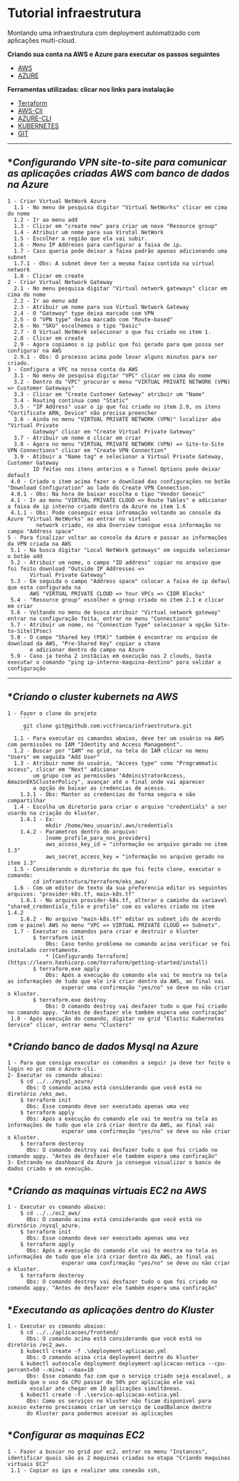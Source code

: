 # Tutorial infraestrutura

Montando uma infraestrutura com deployment automatizado com aplicações multi-cloud.

**Criando sua conta na AWS e Azure para executar os passos seguintes**
  * [AWS](https://aws.amazon.com/premiumsupport/knowledge-center/create-and-activate-aws-account/)
  * [AZURE](https://azure.microsoft.com/en-us/free/search/?&ef_id=Cj0KCQjw6ar4BRDnARIsAITGzlBZcWUpKQEvvPfJj7WTrwAq9z2m7yYttgZYmOOqKsT-SlC7HBxmibcaAnmQEALw_wcB:G:s&OCID=AID2100014_SEM_Cj0KCQjw6ar4BRDnARIsAITGzlBZcWUpKQEvvPfJj7WTrwAq9z2m7yYttgZYmOOqKsT-SlC7HBxmibcaAnmQEALw_wcB:G:s&dclid=CjgKEAjw6ar4BRDimfbH0p7znRYSJABLJXnin26MZ93jiWKaMa3wUerzn6ovuHkb0njVmse9a15ViPD_BwE)
  
**Ferramentas utilizadas: clicar nos links para instalação**
  * [Terraform](https://www.terraform.io/downloads.html)
  * [AWS-Cli](https://docs.aws.amazon.com/pt_br/cli/latest/userguide/install-cliv2.html)
  * [AZURE-CLI](https://docs.microsoft.com/pt-br/cli/azure/install-azure-cli?view=azure-cli-latest)
  * [KUBERNETES](https://kubernetes.io/docs/tasks/tools/install-kubectl/)
  * [GIT](https://git-scm.com/downloads)
***

## **Configurando VPN site-to-site para comunicar as aplicações criadas AWS com banco de dados na Azure*

```
1 - Criar Virtual NetWork Azure
  1.1 - No menu de pesquisa digitar "Virtual NetWorks" clicar em cima do nome
  1.2 - Ir ao menu add
  1.3 - Clicar em "create new" para criar um novo "Resource group"
  1.4 - Atribuir um nome para sua Virutal NetWork
  1.5 - Escolher a região que ela vai subir.
  1.6 - Menu IP Addreses para configurar a faixa de ip.
  1.7 - Caso queria pode deixar a faixa padrão apenas adicionando uma subnet
  1.7.1 - Obs: A subnet deve ter a mesma faixa contida na virtual network
  1.8 - Clicar em create
2 - Criar Virtual Network Gateway
  2.1 - No menu pesquisa digitar "Virtual network gateways" clicar em cima do nome
  2.2 - Ir ao menu add
  2.3 - Atribuir um nome para sua Virtual Network Gateway
  2.4 - O "Gateway" type deixa marcado com VPN
  2.5 - O "VPN type" deixa marcado com "Route-based"
  2.6 - No "SKU" escolhemos o tipo "basic"
  2.7 - O Virtual NetWork selecionar o que foi criado no item 1.
  2.8 - Clicar em create
  2.9 - Agora copiamos o ip public que foi gerado para que possa ser configurar na AWS
  2.9.1 - Obs: O processo acima pode levar alguns minutos para ser criado.
3 - Configura a VPC na nossa conta da AWS
  3.1 - No menu de pesquisa digitar "VPC" clicar em cima do nome
  3.2 - Dentro da "VPC" procurar o menu "VIRTUAL PRIVATE NETWORK (VPN) => Customer Gateways"
  3.3 - Clicar em "Create Customer Gateway" atribuir um "Name"
  3.4 - Routing continua como "Static"
  3.5 - "IP Address" usar o ip que foi criado no item 2.9, os itens "Certificate ARN, Device" não precisa preencher
  3.6 - Ainda no menu "VIRTUAL PRIVATE NETWORK (VPN)" localizar aba "Virtual Private 
        Gateway" clicar em "Create Virtual Private Gateway"
  3.7 - Atribuir um nome e clicar em criar
  3.8 - Agora no menu "VIRTUAL PRIVATE NETWORK (VPN) => Site-to-Site VPN Connections" clicar em "Create VPN Connection"
  3.9 - Atibuir a "Name tag" e selecionar a Virtual Private Gateway, Customer Gateway 
        ID feitas nos itens anterios e o Tunnel Options pode deixar default
 4.0 - Criado o item acima fazer o download das configurações no botão "Download Configuration" ao lado do Create VPN Connection.
 4.0.1 - Obs: Na hora de baixar escolha o tipo "Vendor Geneic"
 4.1 - Ir ao menu "VIRTUAL PRIVATE CLOUD => Route Tables" e adicionar a faixa de ip interno criado dentro da Azure no item 1.6
 4.1.1 - Obs: Pode conseguir essa infromação voltando ao console da Azure "Virtual NetWorks" ao entrar no virtual 
         network criado, na aba Overview consgue essa informação no campo "Address space"
5 - Para finalizar voltar ao console da Azure e passar as informações da VPN criada na AWS
 5.1 - Na busca digitar "Local NetWork gateways" em seguida selecionar o botão add
 5.2 - Atribuir um nome, o campo "ID address" copiar no arquivo que foi feito download "Outside IP Addresses => 
       Virtual Private Gateway"
 5.3 - Em seguida o campo "Address space" colocar a faixa de ip defaul que esta configurada na 
       AWS "VIRTUAL PRIVATE CLOUD => Your VPCs => CIDR Blocks"
 5.4 - "Resource group" escolher o group criado no item 2.1 e clicar em criar
 5.6 - Voltando no menu de busca atribuir "Virtual network gateway" entrar na configuração feita, entrar no menu "Connections"
 5.7 - Atribuir um nome, no "Connection Type" selecionar a opção Site-to-Site(IPsec)
 5.8 - O campo "Shared key (PSK)" também é encontrar no arquivo de download da AWS, "Pre-Shared Key" copiar a chave 
       e adicionar dentro do campo na Azure
 5.9 - Caso ja tenha 2 instâcias em execução nas 2 clouds, basta executar o comando "ping ip-interno-maquina-destino" para validar a configuração
```
***

## **Criando o cluster kubernets na AWS*

```
1 - Fazer o clone do projeto
    ```
     git clone git@github.com:vccfranca/infraestrutura.git
    ```
  1.1 - Para executar os camandos abaixo, deve ter um usuário na AWS com permissões no IAM "Identity and Access Management".
  1.2 - Buscar por "IAM" no grid, na tela do IAM clicar no menu "Users" em seguida "Add User"
  1.3 - Atribuir nome do usuário, "Access type" como "Programmatic access", clicar em "Next" adicionar 
        um grupo com as permissões "AdministratorAccess, AmazonEKSClusterPolicy", avançar até o final onde vai aparecer 
        a opção de baixar as credencias de acesso.
    1.3.1 - Obs: Manter as credencias de forma segura e não compartilhar
  1.4 - Escolha um diretorio para criar o arquivo "credentials" a ser usardo na criação do kluster.
    1.4.1 - Ex:
            mkdir /home/meu_usuario/.aws/credentials
    1.4.2 - Parametros dentro do arquivo: 
            [nome_profile_para_nos_providers]
            aws_access_key_id = "informação no arquivo gerado no item 1.3"
            aws_secret_access_key = "informação no arquivo gerado no item 1.3"
  1.5 - Considerando o diretorio do que foi feito clone, executar o comando:
        cd infraestrutura/terraform/eks_aws/
  1.6 - Com um editor de texto da sua preferencia editar os seguintes arquivos: "provider-k8s.tf, main-k8s.tf"
    1.6.1 - No arquivo provider-k8s.tf, alterar o caminho da variavel "shared_credentials_file e profile" com os valores criado no item 1.4.2
    1.6.2 - No arquivo "main-k8s.tf" editar os subnet_ids de acordo com o painel AWS no menu "VPC => VIRTUAL PRIVATE CLOUD => Subnets".        
  1.7 - Executar os comandos para criar e destruir o kluster
        $ terraform init
            Obs: Caso tenho problema no comando acima verificar se foi instalado corretamente.
            * [Configurando Terraform](https://learn.hashicorp.com/terraform/getting-started/install)
        $ terraform.exe apply
            Obs: Após a execução do comando ele vai te mostra na tela as informações de tudo que ele irá criar dentro da AWS, ao final vai 
                 esperar uma confirmação "yes/no" se deve ou não criar o kluster.
        $ terraform.exe destroy
            Obs: O comando destroy vai desfazer tudo o que foi criado no comando appy. "Antes de desfazer ele também espera uma confiração"
 1.8 - Após execução do comando, digitar no grid "Elastic Kubernetes Service" clicar, entrar menu "Clusters"
```
## **Criando banco de dados Mysql na Azure*
```
1 - Para que consiga executar os comandos a seguir ja deve ter feito o login no pc com o Azure-cli.
2- Executar os comando abaixo:
    $ cd ../../mysql_azure/
      Obs: O comando acima está considerando que você está no diretório /eks_aws.
    $ terraform init
      Obs: Esse comando deve ser executado apenas uma vez
    $ terraform apply
      Obs: Após a execução do comando ele vai te mostra na tela as informações de tudo que ele irá criar dentro da AWS, ao final vai 
                 esperar uma confirmação "yes/no" se deve ou não criar o kluster.
    $ terraform desteroy
      Obs: O comando destroy vai desfazer tudo o que foi criado no comando appy. "Antes de desfazer ele também espera uma confiração"
3- Entrando no dashboard da Azure ja consegue visualizar o banco de dados criado e em execução.
```
## **Criando as maquinas virtuais EC2 na AWS*
```
1 - Executar os comando abaixo:
    $ cd ../../ec2_aws/
      Obs: O comando acima está considerando que você está no diretório /nysql_azure.
    $ terraform init
      Obs: Esse comando deve ser executado apenas uma vez
    $ terraform apply
      Obs: Após a execução do comando ele vai te mostra na tela as informações de tudo que ele irá criar dentro da AWS, ao final vai 
                 esperar uma confirmação "yes/no" se deve ou não criar o kluster.
    $ terraform desteroy
      Obs: O comando destroy vai desfazer tudo o que foi criado no comando appy. "Antes de desfazer ele também espera uma confiração"   
```
## **Executando as aplicações dentro do Kluster*
```
1 - Executar os comando abaixo:
    $ cd ../../aplicacoes/frontend/
      Obs: O comando acima está considerando que você está no diretório /ec2_aws.
    $ kubectl create -f .\deployment-aplicacao.yml
      Obs: O comando acima cria deployment dentro do kluster
    $ kubectl autoscale deployment deployment-aplicacao-notica --cpu-percent=50 --min=1 --max=10
      Obs: Esse comando faz com que o serviço criado seja escalavel, a medida que o uso da CPU passar de 50% por aplicação ele vai 
       escalar ate chegar em 10 aplicações simultâneas. 
    $ kubectl create -f .\servico-aplicacao-notica.yml
      Obs: Como os serviços no kluster não ficam disponivel para acesso externo precisamos criar um serviço de LoadBalance dentro 
      do Kluster para podermos acessar as aplicações
```
## **Configurar as maquinas EC2*
```
1 - Fazer a buscar no grid por ec2, entrar no menu "Instances", identificar quais são as 2 maquinas criadas na etapa "Criando maquinas virtuais EC2"
 1.1 - Copiar os ips e realizar uma conexão ssh, 

```

